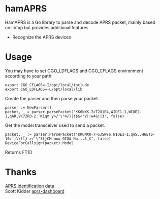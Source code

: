 hamAPRS
=======

HamAPRS is a Go library to parse and decode APRS packet, mainly based on libfap but provides additional features

* Recognize the APRS devices

Usage
=====
You may have to set CGO_LDFLAGS and CGO_CFLAGS environment according to your path:
```
export CGO_CFLAGS=-I/opt/local/include
export CGO_LDFLAGS=-L/opt/local/lib
```

Create the parser and then parse your packet.
```
parser := NewParser()
packet, _ = parser.parsePacket("KK6NXK-7>T2U1P4,WIDE1-1,WIDE2-1,qAR,VK7ZRO-2:`K1qm y>/'\"4/}|!$&<'V|!w4&!|3", false)
```

Get the model transceiver used to send a packet.
```
packet, _ := parser.ParsePacket("KK6NXK-7>S3SWY6,WIDE1-1,qAS,JH6ETS-10:`;\\ll} >/`\"3{}CM now GIGA No...5_$", false)
DeviceForCallsign(packet).Model
```
Returns FT1D  

Thanks
======
[APRS identification data](https://github.com/hessu/aprs-deviceid/)  
Scott Kidder [aprs-dashboard](https://github.com/urlgrey/aprs-dashboard)  